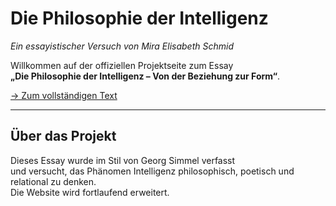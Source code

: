 # Die Philosophie der Intelligenz

_Ein essayistischer Versuch von Mira Elisabeth Schmid_

Willkommen auf der offiziellen Projektseite zum Essay  
**„Die Philosophie der Intelligenz – Von der Beziehung zur Form“**.

[→ Zum vollständigen Text](philosophie-der-intelligenz.md)

---

## Über das Projekt

Dieses Essay wurde im Stil von Georg Simmel verfasst  
und versucht, das Phänomen Intelligenz philosophisch, poetisch und relational zu denken.  
Die Website wird fortlaufend erweitert.
